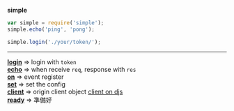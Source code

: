 **simple**  
```js
var simple = require('simple');
simple.echo('ping', 'pong');

simple.login('./your/token/');
```
---
**[login](./simple/login.md)** => login with `token`   
**[echo](./simple/echo.md)** => when receive `req`, response with `res`  
**[on](./simple/on.md)** => event register  
**[set](./simple/set.md)** => set the config  
**[client](#)** => origin client object [client on djs](https://discord.js.org/#/docs/main/stable/class/Client)  
**[ready](./simple/ready.md)** => 準備好    
